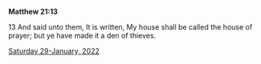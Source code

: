 **Matthew 21:13**

13 And said unto them, It is written, My house shall be called the house of prayer; but ye have made it a den of thieves.

[Saturday 29-January, 2022](https://t.me/s/daily_scripture)
